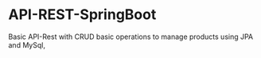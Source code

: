 # API-REST-SpringBoot

Basic API-Rest with CRUD basic operations to manage products using JPA and MySql,
